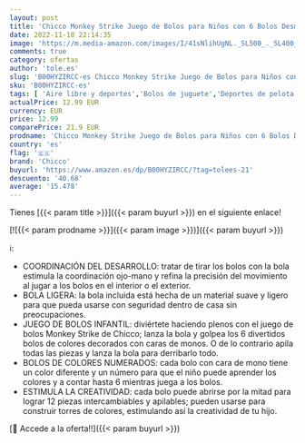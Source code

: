 ```yaml
---
layout: post
title: 'Chicco Monkey Strike Juego de Bolos para Niños con 6 Bolos Desmontables y Apilables en 12 Piezas con una Bola Ligera Incluida - Juguete de Bolos de Infantiles  Regalo para Niños de 18 Meses+'
date: 2022-11-18 22:14:35
image: 'https://m.media-amazon.com/images/I/41sNlihUgNL._SL500_._SL400_.jpg'
comments: true
category: ofertas
author: 'tole.es'
slug: 'B00HYZIRCC-es Chicco Monkey Strike Juego de Bolos para Niños con 6 Bolos...'
sku: 'B00HYZIRCC-es'
tags: [ 'Aire libre y deportes','Bolos de juguete','Deportes de pelota de juguete','Juguetes','Juguetes y juegos','chicco','🇪🇸', ]
actualPrice: 12.99 EUR
currency: EUR
price: 12.99
comparePrice: 21.9 EUR
prodname: 'Chicco Monkey Strike Juego de Bolos para Niños con 6 Bolos Desmontables y Apilables en 12 Piezas con una Bola Ligera Incluida - Juguete de Bolos de Infantiles  Regalo para Niños de 18 Meses+'
country: 'es'
flag: '🇪🇸'
brand: 'Chicco'
buyurl: 'https://www.amazon.es/dp/B00HYZIRCC/?tag=tolees-21'
descuento: '40.68'
average: '15.478'
---
```


Tienes [{{< param title >}}]({{< param buyurl >}}) en el siguiente enlace!

[![{{< param prodname >}}]({{< param image >}})]({{< param buyurl >}})

ℹ️:

- COORDINACIÓN DEL DESARROLLO: tratar de tirar los bolos con la bola estimula la coordinación ojo-mano y refina la precisión del movimiento al jugar a los bolos en el interior o el exterior.
- BOLA LIGERA: la bola incluida está hecha de un material suave y ligero para que pueda usarse con seguridad dentro de casa sin preocupaciones.
- JUEGO DE BOLOS INFANTIL: diviértete haciendo plenos con el juego de bolos Monkey Strike de Chicco; lanza la bola y golpea los 6 divertidos bolos de colores decorados con caras de monos. O de lo contrario apila todas las piezas y lanza la bola para derribarlo todo.
- BOLOS DE COLORES NUMERADOS: cada bolo con cara de mono tiene un color diferente y un número para que el niño puede aprender los colores y a contar hasta 6 mientras juega a los bolos.
- ESTIMULA LA CREATIVIDAD: cada bolo puede abrirse por la mitad para lograr 12 piezas intercambiables y apilables; pueden usarse para construir torres de colores, estimulando así la creatividad de tu hijo.

[🛒 Accede a la oferta!!]({{< param buyurl >}})
